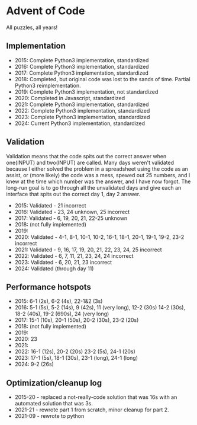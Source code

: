 # Advent of Code
All puzzles, all years!

## Implementation
- 2015: Complete Python3 implementation, standardized
- 2016: Complete Python3 implementation, standardized
- 2017: Complete Python3 implementation, standardized
- 2018: Completed, but original code was lost to the sands of time. Partial Python3 reimplementation.
- 2019: Complete Python3 implementation, not standardized
- 2020: Completed in Javascript, standardized
- 2021: Complete Python3 implementation, standardized
- 2022: Complete Python3 implementation, standardized
- 2023: Complete Python3 implementation, standardized
- 2024: Current Python3 implementation, standardized

## Validation
Validation means that the code spits out the correct answer when one(INPUT) and two(INPUT) are called. Many days weren't validated because I either solved the problem in a spreadsheet using the code as an assist, or (more likely) the code was a mess, spewed out 25 numbers, and I knew at the time which number was the answer, and I have now forgot. The long-run goal is to go through all the unvalidated days and give each an interface that spits out the correct day 1, day 2 answer. 
- 2015: Validated - 21 incorrect
- 2016: Validated - 23, 24 unknown, 25 incorrect
- 2017: Validated - 6, 19, 20, 21, 22-25 unknown
- 2018: (not fully implemented)
- 2019: 
- 2020: Validated - 4-1, 8-1, 10-1, 10-2, 16-1, 18-1, 20-1, 19-1, 19-2, 23-2 incorrect
- 2021: Validated - 9, 16, 17, 19, 20, 21, 22, 23, 24, 25 incorrect
- 2022: Validated - 6, 7, 11, 21, 23, 24, 24 incorrect
- 2023: Validated - 6, 20, 21, 23 incorrect
- 2024: Validated (through day 11)

## Performance hotspots
- 2015: 6-1 (2s), 6-2 (4s), 22-1&2 (3s)
- 2016: 5-1 (5s), 5-2 (14s), 9 (42s), 11 (very long), 12-2 (30s) 14-2 (30s), 18-2 (40s), 19-2 (690s), 24 (very long)
- 2017: 15-1 (10s),  20-1 (50s), 20-2 (30s), 23-2 (20s) 
- 2018: (not fully implemented)
- 2019: 
- 2020: 23
- 2021: 
- 2022: 16-1 (12s), 20-2 (20s) 23-2 (5s), 24-1 (20s)
- 2023: 17-1 (5s), 18-1 (30s), 23-1 (long), 24-1 (long)
- 2024: 9-2 (26s)

## Optimization/cleanup log
- 2015-20 - replaced a not-really-code solution that was 16s with an automated solution that was 3s.
- 2021-21 - rewrote part 1 from scratch, minor cleanup for part 2.
- 2021-09 - rewrote to python
